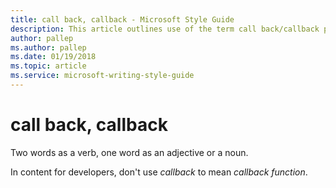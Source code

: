 ```yaml
---
title: call back, callback - Microsoft Style Guide
description: This article outlines use of the term call back/callback per Microsoft style guidelines.
author: pallep
ms.author: pallep
ms.date: 01/19/2018
ms.topic: article
ms.service: microsoft-writing-style-guide
---
```


# call back, callback

Two words as a verb, one word as an adjective or a noun.

In content for developers, don't use *callback* to mean *callback function*.
